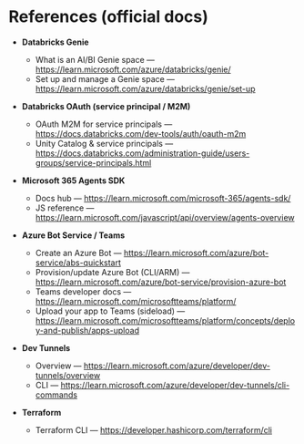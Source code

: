 # References (official docs)

- **Databricks Genie**
  - What is an AI/BI Genie space — https://learn.microsoft.com/azure/databricks/genie/
  - Set up and manage a Genie space — https://learn.microsoft.com/azure/databricks/genie/set-up

- **Databricks OAuth (service principal / M2M)**
  - OAuth M2M for service principals — https://docs.databricks.com/dev-tools/auth/oauth-m2m
  - Unity Catalog & service principals — https://docs.databricks.com/administration-guide/users-groups/service-principals.html

- **Microsoft 365 Agents SDK**
  - Docs hub — https://learn.microsoft.com/microsoft-365/agents-sdk/
  - JS reference — https://learn.microsoft.com/javascript/api/overview/agents-overview

- **Azure Bot Service / Teams**
  - Create an Azure Bot — https://learn.microsoft.com/azure/bot-service/abs-quickstart
  - Provision/update Azure Bot (CLI/ARM) — https://learn.microsoft.com/azure/bot-service/provision-azure-bot
  - Teams developer docs — https://learn.microsoft.com/microsoftteams/platform/
  - Upload your app to Teams (sideload) — https://learn.microsoft.com/microsoftteams/platform/concepts/deploy-and-publish/apps-upload

- **Dev Tunnels**
  - Overview — https://learn.microsoft.com/azure/developer/dev-tunnels/overview
  - CLI — https://learn.microsoft.com/azure/developer/dev-tunnels/cli-commands

- **Terraform**
  - Terraform CLI — https://developer.hashicorp.com/terraform/cli
